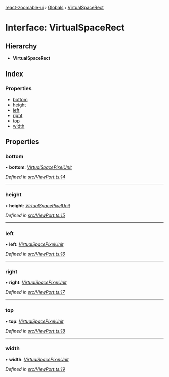 [react-zoomable-ui](../README.md) › [Globals](../globals.md) › [VirtualSpaceRect](virtualspacerect.md)

# Interface: VirtualSpaceRect

## Hierarchy

- **VirtualSpaceRect**

## Index

### Properties

- [bottom](virtualspacerect.md#bottom)
- [height](virtualspacerect.md#height)
- [left](virtualspacerect.md#left)
- [right](virtualspacerect.md#right)
- [top](virtualspacerect.md#top)
- [width](virtualspacerect.md#width)

## Properties

### bottom

• **bottom**: _[VirtualSpacePixelUnit](../globals.md#virtualspacepixelunit)_

_Defined in [src/ViewPort.ts:14](https://github.com/aarondail/react-zoomable-ui/blob/d41a716/src/ViewPort.ts#L14)_

---

### height

• **height**: _[VirtualSpacePixelUnit](../globals.md#virtualspacepixelunit)_

_Defined in [src/ViewPort.ts:15](https://github.com/aarondail/react-zoomable-ui/blob/d41a716/src/ViewPort.ts#L15)_

---

### left

• **left**: _[VirtualSpacePixelUnit](../globals.md#virtualspacepixelunit)_

_Defined in [src/ViewPort.ts:16](https://github.com/aarondail/react-zoomable-ui/blob/d41a716/src/ViewPort.ts#L16)_

---

### right

• **right**: _[VirtualSpacePixelUnit](../globals.md#virtualspacepixelunit)_

_Defined in [src/ViewPort.ts:17](https://github.com/aarondail/react-zoomable-ui/blob/d41a716/src/ViewPort.ts#L17)_

---

### top

• **top**: _[VirtualSpacePixelUnit](../globals.md#virtualspacepixelunit)_

_Defined in [src/ViewPort.ts:18](https://github.com/aarondail/react-zoomable-ui/blob/d41a716/src/ViewPort.ts#L18)_

---

### width

• **width**: _[VirtualSpacePixelUnit](../globals.md#virtualspacepixelunit)_

_Defined in [src/ViewPort.ts:19](https://github.com/aarondail/react-zoomable-ui/blob/d41a716/src/ViewPort.ts#L19)_
